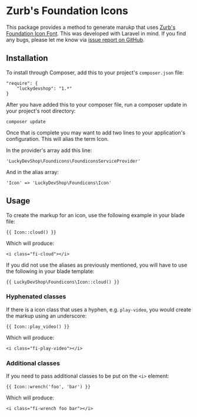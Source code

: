 # Zurb's Foundation Icons

This package provides a method to generate marukp that uses [Zurb's Foundation Icon Font](http://zurb.com/playground/foundation-icon-fonts-3). This was developed with Laravel in mind. If you find any bugs, please let me know via [issue report on GitHub](https://github.com/luckydevshop/foundicons/issues).

## Installation

To install through Composer, add this to your project's `composer.json` file:

    "require": {
        "luckydevshop": "1.*"
    }

After you have added this to your composer file, run a composer update in your project's root directory:

    composer update

Once that is complete you may want to add two lines to your application's configuration. This will alias the term Icon.

In the provider's array add this line:

    'LuckyDevShop\Foundicons\FoundiconsServiceProvider'

And in the alias array:

    'Icon' => 'LuckyDevShop\Foundicons\Icon'

## Usage

To create the markup for an icon, use the following example in your blade file:

    {{ Icon::cloud() }}

Which will produce:

    <i class="fi-cloud"></i>

If you did not use the aliases as previously mentioned, you will have to use the following in your blade template:

    {{ LuckyDevShop\Foundicons\Icon::cloud() }}

### Hyphenated classes

If there is a icon class that uses a hyphen, e.g. `play-video`, you would create the markup using an underscore:

    {{ Icon::play_video() }}

Which will produce:

    <i class="fi-play-video"></i>

### Additional classes

If you need to pass additional classes to be put on the `<i>` element:

    {{ Icon::wrench('foo', 'bar') }}

Which will produce:

    <i class="fi-wrench foo bar"></i>



